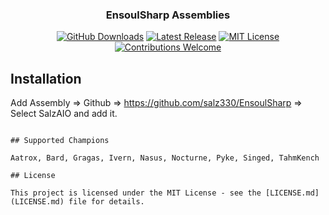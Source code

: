 <h3 align="center">EnsoulSharp Assemblies</h3>
<p align="center">
    <a href="https://github.com/jamieweavis/readme-template/releases"><img src="https://img.shields.io/github/downloads/jamieweavis/readme-template/total.svg" alt="GitHub Downloads"></a>
    <a href="https://github.com/jamieweavis/streaker/releases/latest"><img src="https://img.shields.io/github/release/jamieweavis/readme-template.svg" alt="Latest Release"></a>
    <a href="https://github.com/jamieweavis/readme-template/blob/master/LICENSE.md"><img src="https://img.shields.io/badge/license-MIT-blue.svg" alt="MIT License"></a>
    <a href="https://github.com/jamieweavis/readme-template/issues"><img src="https://img.shields.io/badge/contributions-welcome-ff69b4.svg" alt="Contributions Welcome"></a>
</p>

## Installation

Add Assembly => Github => https://github.com/salz330/EnsoulSharp => Select SalzAIO and add it.

```

## Supported Champions

Aatrox, Bard, Gragas, Ivern, Nasus, Nocturne, Pyke, Singed, TahmKench

## License

This project is licensed under the MIT License - see the [LICENSE.md](LICENSE.md) file for details.
